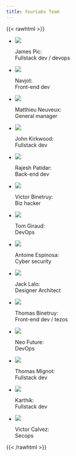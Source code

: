 ```yaml
---
title: YourLabs Team 
---
```



{{< rawhtml >}}

<div>
<ul class="team">
  <li>
      <img src="/img/authors/jamesp.png">
      <p>
        James Pic:<br>
        Fullstack dev / devops
      </p>
  </li>
  <li>
      <img src="/img/authors/navjot.png"></img>
      <p>
        Navjot:<br>
        Front-end dev
      <p>
  </li>
  <li>
      <img src="/img/authors/m.png"></img>
      <p>
        Matthieu Neuveux:<br>
        General manager
      </p>
  </li>
  <li>
      <img src="/img/authors/john.png"></img>
      <p>
        John Kirkwood:<br>
        Fullstack dev
      </p>
  </li>
  <li>
      <img src="/img/authors/rajesh.png"></img>
      <p>
        Rajesh Patidar:<br>
        Back-end dev
      </p>
  </li>
  <li>
      <img src="/img/authors/victorb.png"></img>
      <p>
        Victor Binetruy:<br>
        Biz hacker
      </p>
  </li>
  <li>
      <img src="/img/authors/tomg.png"></img>
      <p>
        Tom Giraud:<br>
        DevOps
      </p>
  </li>
  <li>
      <img src="/img/authors/antoinee.png"></img>
      <p>
        Antoine Espinosa:<br>
        Cyber security
      </p>
  </li>
  <li>
      <img src="/img/authors/jackl.png"></img>
      <p>
        Jack Lalo:<br>
        Designer Architect
      </p>
  </li>
  <li>
      <img src="/img/authors/tomb.png"></img>
      <p>
        Thomas Binetruy:<br>
        Front-end dev / tezos
      </p>
  </li>
  <li>
      <img src="/img/authors/neof.png"></img>
      <p>
        Neo Future:<br>
        DevOps
      </p>
  </li>
  <li>
      <img src="/img/authors/tmig.png"></img>
      <p>
        Thomas Mignot:<br>
        Fullstack dev
      </p>
  </li>
  <li>
      <img src="/img/authors/karthik.png"></img>
      <p>
        Karthik:<br>
        Fullstack dev
      </p>
  </li>
  <li>
      <img src="/img/authors/claw.png"></img>
      <p>
        Victor Calvez:<br>
        Secops
      </p>
  </li>
</ul>
</div>

{{< /rawhtml >}}



